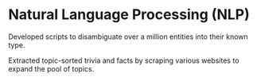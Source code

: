# Natural Language Processing (NLP)

Developed scripts to disambiguate over a million entities into their known type. 

Extracted topic-sorted trivia and facts by scraping various websites to expand the pool of topics.

